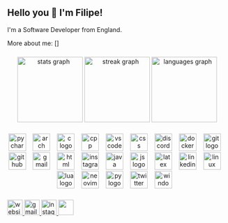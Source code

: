 ## Hello you 👋 I'm Filipe!

I'm a Software Developer from England.

More about me: []

###

<div align="center">
  <img src="https://github-readme-stats.vercel.app/api?username=Dialexy&hide_title=false&hide_rank=false&show_icons=true&include_all_commits=true&count_private=true&disable_animations=false&theme=tokyonight&locale=en&hide_border=false" height="150" alt="stats graph"  />
  <img src="https://streak-stats.demolab.com?user=Dialexy&locale=en&mode=daily&theme=tokyonight&hide_border=false&border_radius=5" height="150" alt="streak graph"  />
  <img src="https://github-readme-stats.vercel.app/api/top-langs?username=Dialexy&locale=en&hide_title=false&layout=compact&card_width=320&langs_count=5&theme=tokyonight&hide_border=false" height="150" alt="languages graph"  />
</div>

###

<div align="center">
  <img src="https://skillicons.dev/icons?i=pycharm" height="40" alt="pycharm loo"  />
  <img width="8" />
  <img src="https://skillicons.dev/icons?i=arch" height="40" alt="arch logo"  />
  <img width="8" />
  <img src="https://skillicons.dev/icons?i=c" height="40" alt="c logo"  />
  <img width="8" />
  <img src="https://skillicons.dev/icons?i=cpp" height="40" alt="cpp logo"  />
  <img width="8" />
  <img src="https://skillicons.dev/icons?i=vscode" height="40" alt="vscode logo"  />
  <img width="8" />
  <img src="https://skillicons.dev/icons?i=css" height="40" alt="css logo"  />
  <img width="8" />
  <img src="https://skillicons.dev/icons?i=discord" height="40" alt="discord logo"  />
  <img width="8" />
  <img src="https://skillicons.dev/icons?i=docker" height="40" alt="docker logo"  />
  <img width="8" />
  <img src="https://skillicons.dev/icons?i=git" height="40" alt="git logo"  />
  <img width="8" />
  <img src="https://skillicons.dev/icons?i=github" height="40" alt="github logo"  />
  <img width="8" />
  <img src="https://skillicons.dev/icons?i=gmail" height="40" alt="gmail logo"  />
  <img width="8" />
  <img src="https://skillicons.dev/icons?i=html" height="40" alt="html logo"  />
  <img width="8" />
  <img src="https://skillicons.dev/icons?i=instagram" height="40" alt="instagram logo"  />
  <img width="8" />
  <img src="https://skillicons.dev/icons?i=java" height="40" alt="java logo"  />
  <img width="8" />
  <img src="https://skillicons.dev/icons?i=js" height="40" alt="js logo"  />
  <img width="8" />
  <img src="https://skillicons.dev/icons?i=latex" height="40" alt="latex logo"  />
  <img width="8" />
  <img src="https://skillicons.dev/icons?i=linkedin" height="40" alt="linkedin logo"  />
  <img width="8" />
  <img src="https://skillicons.dev/icons?i=linux" height="40" alt="linux logo"  />
  <img width="8" />
  <img src="https://skillicons.dev/icons?i=lua" height="40" alt="lua logo"  />
  <img width="8" />
  <img src="https://skillicons.dev/icons?i=neovim" height="40" alt="neovim logo"  />
  <img width="8" />
  <img src="https://skillicons.dev/icons?i=py" height="40" alt="py logo"  />
  <img width="8" />
  <img src="https://skillicons.dev/icons?i=twitter" height="40" alt="twitter logo"  />
  <img width="8" />
  <img src="https://skillicons.dev/icons?i=windows" height="40" alt="windows logo"  />
  <img width="8" />
</div>

###

<div align="left">
  <a href="*******" target="_blank">
    <img src="https://img.shields.io/static/v1?message=Website&label=&color=000000&logoColor=white&labelColor=&style=for-the-badge" height="35" alt="website link"  />
  </a>
  <a href="mailto:filiperamos212@gmial.com" target="_blank">
    <img src="https://img.shields.io/static/v1?message=Gmail&logo=gmail&label=&color=D14836&logoColor=white&labelColor=&style=for-the-badge" height="35" alt="gmail logo"  />
  </a>
  <a href="https://www.instagram.com/filipramos_/"?igsh=MXAwNjB2bW43OWc4ag==/" target="_blank">
    <img src="https://img.shields.io/static/v1?message=Instagram&logo=instagram&label=&color=E4405F&logoColor=white&labelColor=&style=for-the-badge" height="35" alt="instagram logo"  />
  </a>
  <a href="https://x.com/Dialexyyy"?igsh=MXAwNjB2bW43OWc4ag==/" target="_blank">
    <img src="https://img.shields.io/twitter/url[X (formerly Twitter) URL]" height="35" alt=""  />
  </a>
</div>

###
